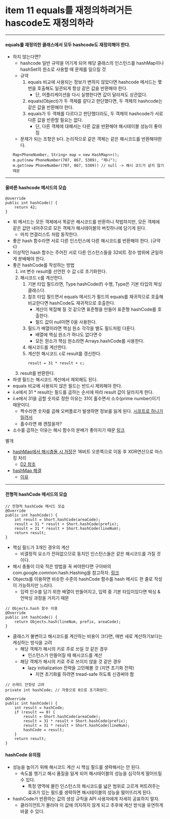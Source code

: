 # item 11 equals를 재정의하려거든 hascode도 재정의하라

---

#### equals를 재정의한 클래스에서 모두 hashcode도 재정의해야 한다.

- 하지 않는다면?
    - hashcode 일반 규약을 어기게 되어 해당 클래스의 인스턴스를 hashMap이나 hashSet의 원소로 사용할 때 문제를 일으킬 것
    - 규약
        1. equals 비교에 사용되는 정보가 변하지 않았다면 hashcode 메서드는 몇 번을 호출해도 일관되게 항상 같은 값을 반환해야 한다.
            - 단, 어플리케이션을 다시 실행한다면 값이 달라져도 상관없다.
        2. equals(Object)가 두 객체를 같다고 판단했다면, 두 객체의 hashcode는 같은 값을 반환해야 한다.
        3. equals가 두 객체를 다르다고 판단했더라도, 두 객체의 hashcode가 서로 다른 값을 반환할 필요는 없다.  
            - 단, 다른 객체에 대해서는 다른 값을 반환해야 해시테이블 성능이 좋아짐
    - 문제가 되는 조항은 b다. 논리적으로 같은 객체는 같은 해시코드를 반환해야한다.
    ```
    Map<PhoneNumber, String> map = new HashMap<>();
    m.put(new PhoneNumber(707, 867, 5309), "제니");
    m.get(new PhoneNumber(707, 867, 5309)) // null -> 해시 코드가 같지 않기 때문
    ```

---

#### 올바른 hashcode 메서드의 모습

```
@override
public int hashCode() {
    return 42;
}
```

- 위 메서드는 모든 객체에서 똑같은 해시코드를 반환하니 적법하지만, 모든 객체에 같은 값만 내어주므로 모든 객체가 해시테이블의 버킷하나에 담기게 된다.
    - 마치 연결리스트 처럼 동작한다.
- 좋은 hash 함수라면 서로 다른 인스턴스에 다른 해시코드를 반환해야 한다. (규약 c)
- 이상적인 hash 함수는 주어진 서로 다른 인스턴스들을 32비트 정수 범위에 균일하게 분배해야 한다.
- 좋은 hashCode를 작성하는 방법
    1. int 변수 result를 선언한 수 값 c로 초기화한다. 
    2. 해시코드 c를 계산한다.
        1. 기본 타입 필드라면, Type.hashCode(f) 수행, Type은 기본 타입의 박싱 클래스다.
        2. 참조 타입 필드면서 equals 메서드가 필드의 equals를 재귀적으로 호출해 비교한다면 hashCode도 재귀적으로 호출한다.  
            - 계산이 복잡해 질 것 같으면 표준형을 만들어 표준형 hashCode를 호출한다.  
            - 필드 값이 null이면 0을 사용한다.
        3. 필드가 배열이라면 핵심 원소 각각을 별도 필드처럼 다룬다.
           - 배열에 핵심 원소가 하나도 없다면 0
           - 모든 원소가 핵심 원소라면 Arrays.hashCode를 사용한다.
        4. 해시코드를 계산한다. 
        5. 계산한 해시코드 c로 result를 갱신한다.
            ```
            result = 31 * result + c;
            ```
    3. result를 반환한다.
- 파생 필드는 해시코드 계산에서 제외해도 된다. 
- equals 비교에 사용되지 않은 필드는 반드시 제외해야 한다.
- ii.e에서 31 * result는 필드를 곱하는 순서에 따라 result 값이 달라지게 한다. 
- ii.e에서 31을 곱할 숫자로 정한 이유는 31이 홀수면서 소수(prime number)이기 때문이다.
    - 짝수라면 숫자를 곱해 오버플로가 발생하면 정보를 잃게 된다. [시프트로 하나가 밀려서](https://velog.io/@indongcha/hashCode%EC%99%80-31)
    - 홀수라면 왜 괜찮을까?
- 소수를 곱하는 이유는 해시 함수의 분배가 좋아지기 때문 [링크](https://stackoverflow.com/questions/3613102/why-use-a-prime-number-in-hashcode)

별개
- [hashMap에서 해시충돌 시 저장](https://leedo.me/36)은 16비트 오른쪽으로 이동 후 XOR연산으로 마스킹 처리
    - [D2 참조](https://d2.naver.com/helloworld/831311)
- [hashMap 해결](https://cantcoding.tistory.com/90)
    - [이유](https://mhwan.tistory.com/59)


---

#### 전형적 hashCode 메서드의 모습
```
// 전형적 hashCode 메서드 모습
@Override
public int hashCode() {
    int result = Short.hashCode(areaCode);
    result = 31 * result + Short.hashCode(prefix);
    result = 31 * result + Short.hashCode(lineNum);
    return result;
}
```

- 핵심 필드가 3개인 경우의 계산
    - 비결정적 요소가 전혀없으므로 동치인 인스턴스들은 같은 해시코드를 가질 것이다.
- 해시 충돌이 더욱 적은 방법을 꼭 써야한다면 구아바의 com.google.common.hash.Hashing을 참고하자. [링크](https://guava.dev/releases/21.0/api/docs/com/google/common/hash/Hashing.html)
- Objects를 이용하면 비슷한 수준의 hashCode 함수를 hash 메서드 한 줄로 작성이 가능하지만 느리다.
    - 입력 인수를 담기 위한 배열이 만들어지고, 입력 중 기본 타입이있다면 박싱 & 언박싱 과정을 거치기 때문
```
// Objects.hash 함수 이용
@Override
public int hashCode() {
    return Objects.hash(lineNum, prefix, areaCode);
}
```
- 클래스가 불변이고 해시코드를 계산하는 비용이 크다면, 매번 새로 계산하기보다는 캐싱하는 방식을 고려
    - 해당 객체가 해시의 키로 주로 쓰일 것 같은 경우 
        - 인스턴스가 만들어질 때 해시코드를 계산
    - 해당 객체가 해시의 키로 주로 쓰이지 않을 것 같은 경우
        - lazy initialization 전략을 고민해볼 것 (지연 초기화 전략)
            - 지연 초기화를 하려면 tread-safe 하도록 신경써야 함
```
// 쓰레드 안정성 고려
private int hashCode; // 자동으로 0으로 초기화된다.

@Override
public int hashCode() {
    int result = hashCode;
    if (result == 0) {
        result = Short.hashCode(areaCode);
        result = 31 * result + Short.hashCode(prefix);
        result = 31 * result + Short.hashCode(lineNum);
        hashCode = result;
    }
    return result;
}
```

#### hashCode 유의점

- 성능을 높이기 위해 해시코드 계산 시 핵심 필드를 생략해서는 안 된다.
    - 속도를 챙기고 해시 품질을 잃게 되어 해시테이블의 성능을 심각하게 떨어뜨릴 수 있다.
        - 특정 영역에 몰린 인스턴스의 해시코드를 넓은 범위로 고르게 퍼트려주는 효과가 있는 필드를 생략하면 해시테이블의 성능을 떨어뜨리게 된다.
- hashCode가 반환하는 값의 생성 규칙을 API 사용자에게 자세히 공표하지 말자.
    - 클라이언트가 몰라야 이 값에 의지하지 않게 되고 추후에 계산 방식을 유연하게 바꿀 수 있다.
    
